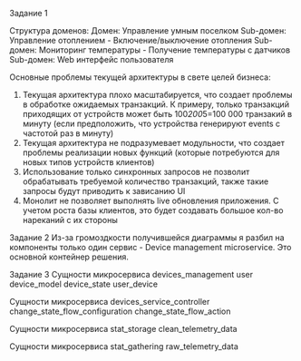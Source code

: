 Задание 1

Структура доменов:
  Домен: Управление умным поселком
    Sub-домен: Управление отоплением
      - Включение/выключение отопления
    Sub-домен: Мониторинг температуры
      - Получение температуры с датчиков
    Sub-домен: Web интерфейс пользователя

Основные проблемы текущей архитектуры в свете целей бизнеса:
1. Текущая архитектура плохо масштабируется, что создает проблемы в обработке ожидаемых транзакций.
К примеру, только транзакций приходящих от устройств может быть 100*200*5=100 000 транзакий в минуту (если предположить, что устройства генерируют events с частотой раз в минуту)
2. Текущая архитектура не подразумевает модульности, что создает проблемы реализации новых функций (которые потребуются для новых типов устройств клиентов)
3. Использование только синхронных запросов не позволит обрабатывать требуемой количество транзакций, также такие запросы будут приводить к зависанию UI
4. Монолит не позволяет выполнять live обновления приложения. С учетом роста базы клиентов, это будет создавать большое кол-во нареканий с их стороны

Задание 2
Из-за громоздкости получившейся диаграммы я разбил на компоненты только один сервис - Device management microservice. Это основной контейнер решения.

Задание 3
Сущности микросервиса devices_management
user
device_model
device_state
user_device

Сущности микросервиса devices_service_controller
change_state_flow_configuration
change_state_flow_action

Сущности микросервиса stat_storage
clean_telemetry_data

Сущности микросервиса stat_gathering
raw_telemetry_data




